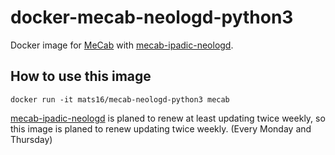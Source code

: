 # docker-mecab-neologd-python3

Docker image for [MeCab](http://taku910.github.io/mecab/) with [mecab-ipadic-neologd](https://github.com/neologd/mecab-ipadic-neologd).

## How to use this image

```shell
docker run -it mats16/mecab-neologd-python3 mecab
```

[mecab-ipadic-neologd](https://github.com/neologd/mecab-ipadic-neologd) is planed to renew at least updating twice weekly, so this image is planed to renew updating twice weekly. (Every Monday and Thursday)
